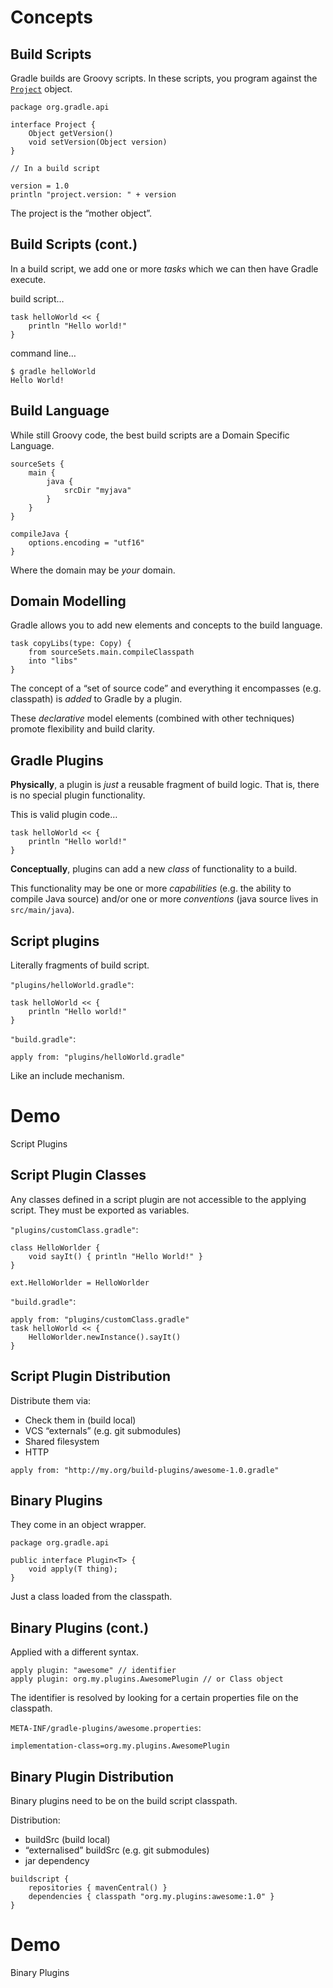 # Concepts

## Build Scripts

Gradle builds are Groovy scripts. In these scripts, you program against the [`Project`](http://gradle.org/docs/current/dsl/org.gradle.api.Project.html) object.

    package org.gradle.api

    interface Project {
        Object getVersion()
        void setVersion(Object version)
    }

    // In a build script

    version = 1.0
    println "project.version: " + version

The project is the “mother object”.

## Build Scripts (cont.)

In a build script, we add one or more *tasks* which we can then have Gradle execute.

build script…

    task helloWorld << {
        println "Hello world!"
    }

command line…

    $ gradle helloWorld
    Hello World!

## Build Language

While still Groovy code, the best build scripts are a Domain Specific Language.

    sourceSets {
        main {
            java {
                srcDir "myjava"
            }
        }
    }

    compileJava {
        options.encoding = "utf16"
    }

Where the domain may be *your* domain.

## Domain Modelling

Gradle allows you to add new elements and concepts to the build language.

    task copyLibs(type: Copy) {
        from sourceSets.main.compileClasspath
        into "libs"
    }

The concept of a “set of source code” and everything it encompasses (e.g. classpath) is *added* to Gradle by a plugin.

These *declarative* model elements (combined with other techniques) promote flexibility and build clarity.

## Gradle Plugins

**Physically**, a plugin is *just* a reusable fragment of build logic. That is, there is no special plugin functionality.

This is valid plugin code…

    task helloWorld << {
        println "Hello world!"
    }

**Conceptually**, plugins can add a new *class* of functionality to a build.

This functionality may be one or more *capabilities* (e.g. the ability to compile Java source) and/or one or more *conventions* (java source lives in `src/main/java`).

## Script plugins

Literally fragments of build script.

`"plugins/helloWorld.gradle"`:

    task helloWorld << {
        println "Hello world!"
    }

`"build.gradle"`:

    apply from: "plugins/helloWorld.gradle"

Like an include mechanism.

# Demo

Script Plugins

## Script Plugin Classes

Any classes defined in a script plugin are not accessible to the applying script. They must be exported as variables.

`"plugins/customClass.gradle"`:

    class HelloWorlder {
        void sayIt() { println "Hello World!" }
    }

    ext.HelloWorlder = HelloWorlder

`"build.gradle"`:

    apply from: "plugins/customClass.gradle"
    task helloWorld << {
        HelloWorlder.newInstance().sayIt()
    }

## Script Plugin Distribution

Distribute them via:

* Check them in (build local)
* VCS “externals” (e.g. git submodules)
* Shared filesystem
* HTTP

<!-- -->

    apply from: "http://my.org/build-plugins/awesome-1.0.gradle"

## Binary Plugins

They come in an object wrapper.

    package org.gradle.api

    public interface Plugin<T> {
        void apply(T thing);
    }

Just a class loaded from the classpath.

## Binary Plugins (cont.)

Applied with a different syntax.

    apply plugin: "awesome" // identifier
    apply plugin: org.my.plugins.AwesomePlugin // or Class object

The identifier is resolved by looking for a certain properties file on the classpath.

`META-INF/gradle-plugins/awesome.properties`:

    implementation-class=org.my.plugins.AwesomePlugin

## Binary Plugin Distribution

Binary plugins need to be on the build script classpath.

Distribution:

* buildSrc (build local)
* “externalised” buildSrc (e.g. git submodules)
* jar dependency

<!-- -->

    buildscript {
        repositories { mavenCentral() }
        dependencies { classpath "org.my.plugins:awesome:1.0" }
    }

# Demo

Binary Plugins
